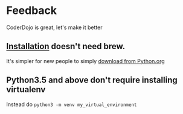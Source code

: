 # Feedback
CoderDojo is great, let's make it better
## [Installation](http://learn.village88.com/m/19/177/1914) doesn't need brew.
It's simpler for new people to simply [download from Python.org](https://www.python.org/downloads/)
## Python3.5 and above don't require installing virtualenv
Instead do `python3 -m venv my_virtual_environment`
